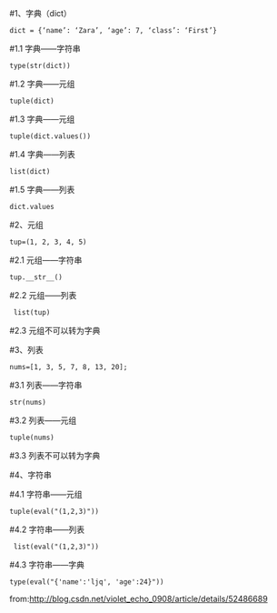 #1、字典（dict）

    dict = {‘name’: ‘Zara’, ‘age’: 7, ‘class’: ‘First’}

#1.1 字典——字符串

    type(str(dict))

#1.2 字典——元组

    tuple(dict)

#1.3 字典——元组

    tuple(dict.values())

#1.4 字典——列表


    list(dict)

#1.5 字典——列表

    dict.values



#2、元组

    tup=(1, 2, 3, 4, 5)

#2.1 元组——字符串

    tup.__str__()

#2.2 元组——列表

     list(tup)

#2.3 元组不可以转为字典



#3、列表

    nums=[1, 3, 5, 7, 8, 13, 20];

#3.1 列表——字符串

    str(nums)

#3.2 列表——元组

    tuple(nums)

#3.3 列表不可以转为字典



#4、字符串

#4.1 字符串——元组

    tuple(eval("(1,2,3)"))

#4.2 字符串——列表

     list(eval("(1,2,3)"))

#4.3 字符串——字典

    type(eval("{'name':'ljq', 'age':24}"))
    
from:<http://blog.csdn.net/violet_echo_0908/article/details/52486689>
